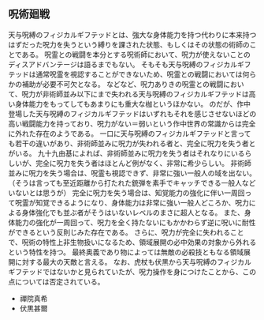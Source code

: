 ## 呪術廻戦
天与呪縛のフィジカルギフテッドとは、強大な身体能力を持つ代わりに本来持つはずだった呪力を失うという縛りを課された状態、もしくはその状態の術師のことである。
呪霊との戦闘を本分とする呪術師において、呪力が使えないことのディスアドバンテージは語るまでもない。
そもそも天与呪縛のフィジカルギフテッドは通常呪霊を視認することができないため、呪霊との戦闘においては何らかの補助が必要不可欠となる。
などなど、呪力ありきの呪霊との戦闘において、呪力が非術師並み以下にまで失われる天与呪縛のフィジカルギフテッドは高い身体能力をもってしてもあまりにも重大な枷というほかない。
のだが、作中登場した天与呪縛のフィジカルギフテッドはいずれもそれを感じさせないほどの高い戦闘能力を持っており、呪力がない＝弱いという作中世界の常識からは完全に外れた存在のようである。
一口に天与呪縛のフィジカルギフテッドと言っても若干の違いがあり、非術師並みに呪力が失われる者と、完全に呪力を失う者とがいる。
九十九由基によれば、非術師並みに呪力を失う者はそれなりにいるらしいが、完全に呪力を失う者はほとんど例がなく、非常に希少らしい。
非術師並みに呪力を失う場合は、呪霊も視認できず、非常に強い一般人の域を出ない。（そうは言っても至近距離から打たれた銃弾を素手でキャッチできる一般人などいないとは思うが）
完全に呪力を失う場合は、知覚能力の強化に伴い一周回って呪霊が知覚できるようになり、身体能力は非常に強い一般人どころか、呪力による身体強化でも並ぶ者がそうはいないレベルのまさに超人となる。
また、身体能力の強化が一周回って、呪力を全く持たないにもかかわらず逆に呪いに耐性ができるという反則じみた存在である。
さらに、呪力が完全に失われることで、呪術の特性上非生物扱いになるため、領域展開の必中効果の対象から外れるという特性を持つ。
最終奥義であり物によっては無敵の必殺技ともなる領域展開に対する最大の天敵と言える。
なお、虎杖も伏黒から天与呪縛のフィジカルギフテッドではないかと見られていたが、呪力操作を身につけたことから、この点については否定されている。
- 禪院真希
- 伏黒甚爾
